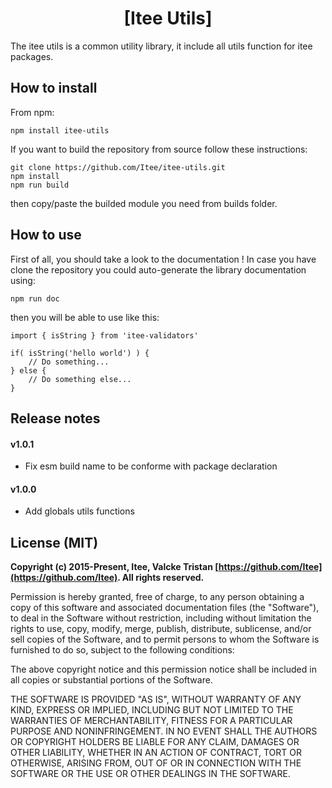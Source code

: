 # <center>[Itee Utils]</center>

The itee utils is a common utility library, it include all utils function for itee packages.


## How to install

From npm:

    npm install itee-utils

If you want to build the repository from source follow these instructions:

    git clone https://github.com/Itee/itee-utils.git
    npm install
    npm run build
    
then copy/paste the builded module you need from builds folder.
    
## How to use

First of all, you should take a look to the documentation ! In case you have clone the repository you could auto-generate the library documentation using: 

    npm run doc

then you will be able to use like this:

    import { isString } from 'itee-validators'
        
    if( isString('hello world') ) {
        // Do something...
    } else {
        // Do something else...
    }

## Release notes

#### v1.0.1

* Fix esm build name to be conforme with package declaration

#### v1.0.0

* Add globals utils functions


## License (MIT)

**Copyright (c) 2015-Present, Itee, Valcke Tristan [https://github.com/Itee](https://github.com/Itee). All rights reserved.**

Permission is hereby granted, free of charge, to any person obtaining a copy
of this software and associated documentation files (the "Software"), to deal
in the Software without restriction, including without limitation the rights
to use, copy, modify, merge, publish, distribute, sublicense, and/or sell
copies of the Software, and to permit persons to whom the Software is
furnished to do so, subject to the following conditions:

The above copyright notice and this permission notice shall be included in all
copies or substantial portions of the Software.

THE SOFTWARE IS PROVIDED "AS IS", WITHOUT WARRANTY OF ANY KIND, EXPRESS OR
IMPLIED, INCLUDING BUT NOT LIMITED TO THE WARRANTIES OF MERCHANTABILITY,
FITNESS FOR A PARTICULAR PURPOSE AND NONINFRINGEMENT. IN NO EVENT SHALL THE
AUTHORS OR COPYRIGHT HOLDERS BE LIABLE FOR ANY CLAIM, DAMAGES OR OTHER
LIABILITY, WHETHER IN AN ACTION OF CONTRACT, TORT OR OTHERWISE, ARISING FROM,
OUT OF OR IN CONNECTION WITH THE SOFTWARE OR THE USE OR OTHER DEALINGS IN THE
SOFTWARE.
